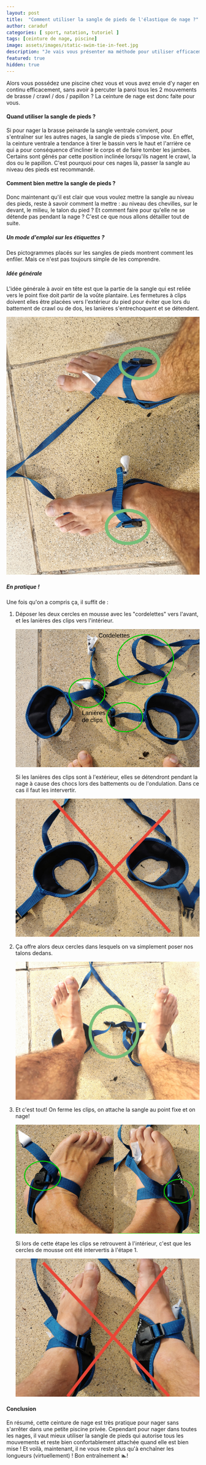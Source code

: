 ```yaml
---
layout: post
title:  "Comment utiliser la sangle de pieds de l'élastique de nage ?"
author: caraduf
categories: [ sport, natation, tutoriel ]
tags: [ceinture de nage, piscine]
image: assets/images/static-swim-tie-in-feet.jpg
description: "Je vais vous présenter ma méthode pour utiliser efficacement la sangle de pieds et enchaîner les longueurs en quatre nages."
featured: true
hidden: true
---
```


Alors vous possédez une piscine chez vous et vous avez envie d'y nager en continu efficacement, sans avoir à percuter la paroi tous les 2 mouvements de brasse / crawl / dos / papillon ? La ceinture de nage est donc faite pour vous.

#### Quand utiliser la sangle de pieds ?

Si pour nager la brasse peinarde la sangle ventrale convient, pour s'entraîner sur les autres nages, la sangle de pieds s'impose vite. En effet, la ceinture ventrale a tendance à tirer le bassin vers le haut et l'arrière ce qui a pour conséquence d'incliner le corps et de faire tomber les jambes. Certains sont gênés par cette position inclinée lorsqu'ils nagent le crawl, la dos ou le papillon. C'est pourquoi pour ces nages là, passer la sangle au niveau des pieds est recommandé.


#### Comment bien mettre la sangle de pieds ?

Donc maintenant qu'il est clair que vous voulez mettre la sangle au niveau des pieds, reste à savoir comment la mettre : au niveau des chevilles, sur le devant, le milieu, le talon du pied ? Et comment faire pour qu'elle ne se détende pas pendant la nage ? C'est ce que nous allons détailler tout de suite.

<!-- Pub -->

##### Un mode d'emploi sur les étiquettes ?

Des pictogrammes placés sur les sangles de pieds montrent comment les enfiler. Mais ce n'est pas toujours simple de les comprendre.

##### Idée générale

L'idée générale à avoir en tête est que la partie de la sangle qui est reliée vers le point fixe doit partir de la voûte plantaire. Les fermetures à clips doivent elles être placées vers l'extérieur du pied pour éviter que lors du battement de crawl ou de dos, les lanières s'entrechoquent et se détendent.

![Sangle correctement mise en place](/assets/images/static-swim-tie-in-feet.jpg "Sangle correctement mise en place")


##### En pratique !

Une fois qu'on a compris ça, il suffit de :

1. Déposer les deux cercles en mousse avec les "cordelettes" vers l'avant, et les lanières des clips vers l'intérieur. 

    ![Mise en place sangle de pieds étape 1](/assets/images/static-swim-step1.jpg "Bien placer les lanières à l'intérieur, entre les 2 cercles") 
    
    Si les lanières des clips sont à l'extérieur, elles se détendront pendant la nage à cause des chocs lors des battements ou de l'ondulation. Dans ce cas il faut les intervertir.
    
    ![Mise en place sangle de pieds étape 1](/assets/images/static-swim-step1-dont.jpg "Intervertir les cercles en mousse si les lanières sont à l'extérieur") 
    

2. Ça offre alors deux cercles dans lesquels on va simplement poser nos talons dedans. 

    ![Mise en place sangle de pieds étape 2](/assets/images/static-swim-step2.jpg "Poser simplement les talons à l'intérieur des cercles")

3. Et c'est tout! On ferme les clips, on attache la sangle au point fixe et on nage!

   ![Mise en place sangle de pieds étape 3](/assets/images/static-swim-step3.jpg "Les clips doivent se trouver à l'extérieur des pieds")
   
   Si lors de cette étape les clips se retrouvent à l'intérieur, c'est que les cercles de mousse ont été intervertis à l'étape 1. 
   
   ![Mise en place sangle de pieds étape 3](/assets/images/static-swim-step3-dont.jpg "Intervertir les cercles en mousse si les clips sont à l'intérieur")
   
   
#### Conclusion

En résumé, cette ceinture de nage est très pratique pour nager sans s'arrêter dans une petite piscine privée. Cependant pour nager dans toutes les nages, il vaut mieux utiliser la sangle de pieds qui autorise tous les mouvements et reste bien confortablement attachée quand elle est bien mise ! Et voilà, maintenant, il ne vous reste plus qu'à enchaîner les longueurs (virtuellement) ! Bon entraînement 🏊!
